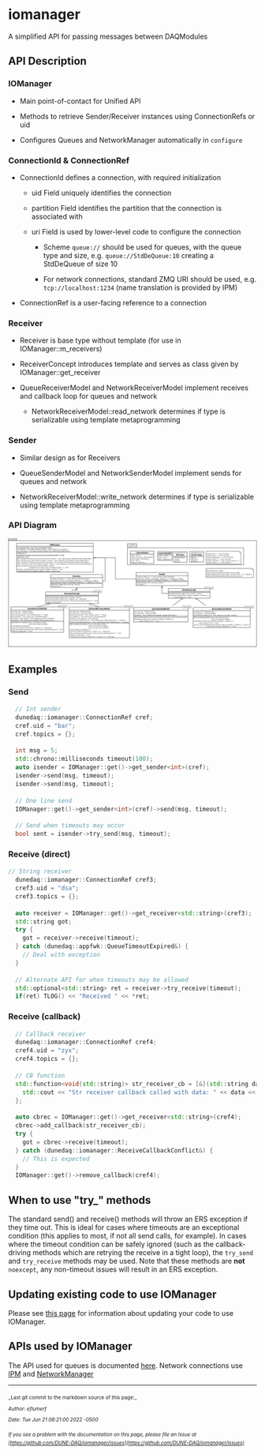 # iomanager

A simplified API for passing messages between DAQModules

## API Description

### IOManager


* Main point-of-contact for Unified API

* Methods to retrieve Sender/Receiver instances using ConnectionRefs or uid

* Configures Queues and NetworkManager automatically in `configure`

### ConnectionId & ConnectionRef


* ConnectionId defines a connection, with required initialization

  * uid Field uniquely identifies the connection

  * partition Field identifies the partition that the connection is associated with

  * uri Field is used by lower-level code to configure the connection

    * Scheme `queue://` should be used for queues, with the queue type and size, e.g. `queue://StdDeQueue:10` creating a StdDeQueue of size 10

    * For network connections, standard ZMQ URI should be used, e.g. `tcp://localhost:1234` (name translation is provided by IPM)

* ConnectionRef is a user-facing reference to a connection

### Receiver


* Receiver is base type without template (for use in IOManager::m_receivers)

* ReceiverConcept introduces template and serves as class given by IOManager::get_receiver

* QueueReceiverModel and NetworkReceiverModel implement receives and callback loop for queues and network

  * NetworkReceiverModel::read_network determines if type is serializable using template metaprogramming

### Sender


* Similar design as for Receivers

* QueueSenderModel and NetworkSenderModel implement sends for queues and network

* NetworkReceiverModel::write_network determines if type is serializable using template metaprogramming

### API Diagram

![Class Diagrams](https://github.com/DUNE-DAQ/iomanager/raw/develop/docs/IOManager.png)

## Examples

### Send

```CPP
  // Int sender
  dunedaq::iomanager::ConnectionRef cref;
  cref.uid = "bar";
  cref.topics = {};

  int msg = 5;
  std::chrono::milliseconds timeout(100);
  auto isender = IOManager::get()->get_sender<int>(cref);
  isender->send(msg, timeout);
  isender->send(msg, timeout);

  // One line send
  IOManager::get()->get_sender<int>(cref)->send(msg, timeout);
  
  // Send when timeouts may occur
  bool sent = isender->try_send(msg, timeout);

```

### Receive (direct)

```CPP
// String receiver
  dunedaq::iomanager::ConnectionRef cref3;
  cref3.uid = "dsa";
  cref3.topics = {};

  auto receiver = IOManager::get()->get_receiver<std::string>(cref3);
  std::string got;
  try {
    got = receiver->receive(timeout);
  } catch (dunedaq::appfwk::QueueTimeoutExpired&) {
    // Deal with exception
  }
  
  // Alternate API for when timeouts may be allowed
  std::optional<std::string> ret = receiver->try_receive(timeout);
  if(ret) TLOG() << "Received " << *ret;

```

### Receive (callback)

```CPP
  // Callback receiver
  dunedaq::iomanager::ConnectionRef cref4;
  cref4.uid = "zyx";
  cref4.topics = {};

  // CB function
  std::function<void(std::string)> str_receiver_cb = [&](std::string data) {
    std::cout << "Str receiver callback called with data: " << data << '\n';
  };

  auto cbrec = IOManager::get()->get_receiver<std::string>(cref4);
  cbrec->add_callback(str_receiver_cb);
  try {
    got = cbrec->receive(timeout);
  } catch (dunedaq::iomanager::ReceiveCallbackConflict&) {
    // This is expected
  }
  IOManager::get()->remove_callback(cref4);

```
## When to use "try_" methods

The standard send() and receive() methods will throw an ERS exception if they time out. This is ideal for cases where timeouts are an exceptional condition (this applies to most, if not all send calls, for example). In cases where the timeout condition can be safely ignored (such as the callback-driving methods which are retrying the receive in a tight loop), the `try_send` and `try_receive` methods may be used. Note that these methods are **not** `noexcept`, any non-timeout issues will result in an ERS exception.

## Updating existing code to use IOManager

Please see [this page](Updating.md) for information about updating your code to use IOManager.

## APIs used by IOManager

The API used for queues is documented [here](Queue.md). Network connections use [IPM](https://dune-daq-sw.readthedocs.io/en/latest/packages/ipm/) and [NetworkManager](https://dune-daq-sw.readthedocs.io/en/latest/packages/networkmanager/)


-----

<font size="1">
_Last git commit to the markdown source of this page:_


_Author: eflumerf_

_Date: Tue Jun 21 08:21:00 2022 -0500_

_If you see a problem with the documentation on this page, please file an Issue at [https://github.com/DUNE-DAQ/iomanager/issues](https://github.com/DUNE-DAQ/iomanager/issues)_
</font>
